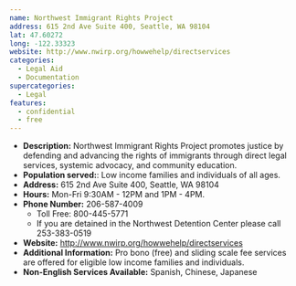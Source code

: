 ```yaml
---
name: Northwest Immigrant Rights Project
address: 615 2nd Ave Suite 400, Seattle, WA 98104
lat: 47.60272
long: -122.33323
website: http://www.nwirp.org/howwehelp/directservices
categories:
  - Legal Aid
  - Documentation
supercategories:
  - Legal
features:
  - confidential
  - free
---
```

- **Description:** Northwest Immigrant Rights Project promotes justice by defending and advancing the rights of immigrants through direct legal services, systemic advocacy, and community education.
- **Population served:**: Low income families and individuals of all ages.
- **Address:** 615 2nd Ave Suite 400, Seattle, WA 98104
- **Hours:** Mon-Fri 9:30AM - 12PM and 1PM - 4PM.
- **Phone Number:** 206-587-4009
   - Toll Free: 800-445-5771
   - If you are detained in the Northwest Detention Center please call 253-383-0519
- **Website:** <http://www.nwirp.org/howwehelp/directservices>
- **Additional Information:** Pro bono (free) and sliding scale fee services are offered for eligible low income families and individuals.
- **Non-English Services Available:** Spanish, Chinese, Japanese
